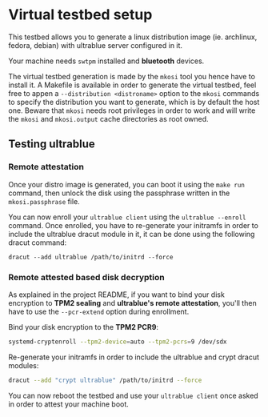 # Virtual testbed setup

This testbed allows you to generate a linux distribution image (ie. archlinux, fedora, debian) with ultrablue server
configured in it.

Your machine needs `swtpm` installed and **bluetooth** devices.

The virtual testbed generation is made by the `mkosi` tool you hence have to install it. A Makefile is available in
order to generate the virtual testbed, feel free to appen a `--distribution <distroname>` option to the `mkosi`
commands to specify the distribution you want to generate, which is by default the host one. Beware that `mkosi`
needs root privileges in order to work and will write the `mkosi` and `mkosi.output` cache directories as root
owned.

## Testing ultrablue

### Remote attestation
Once your distro image is generated, you can boot it using the `make run` command, then unlock the disk using the
passphrase written in the `mkosi.passphrase` file.

You can now enroll your `ultrablue client` using the `ultrablue --enroll` command. Once enrolled, you have to
re-generate your initramfs in order to include the ultrablue dracut module in it, it can be done using the
following dracut command:

```
dracut --add ultrablue /path/to/initrd --force
```

### Remote attested based disk decryption
As explained in the project README, if you want to bind your disk encryption to **TPM2 sealing** and **ultrablue's remote attestation**, you'll then have to use the `--pcr-extend` option during enrollment.

Bind your disk encryption to the **TPM2 PCR9**:
```bash
systemd-cryptenroll --tpm2-device=auto --tpm2-pcrs=9 /dev/sdx
```

Re-generate your initramfs in order to include the ultrablue and crypt dracut modules:
```bash
dracut --add "crypt ultrablue" /path/to/initrd --force
```

You can now reboot the testbed and use your `ultrablue client` once asked in order to attest your machine boot.
